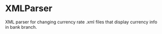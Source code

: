 # XMLParser
XML parser for changing currency rate .xml files that display currency info in bank branch.

